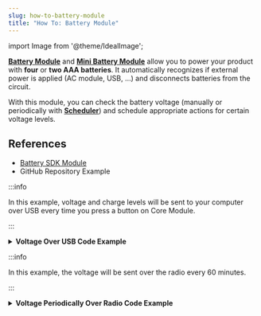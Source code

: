 ```yaml
---
slug: how-to-battery-module
title: "How To: Battery Module"
---
```

import Image from '@theme/IdealImage';

[**Battery Module**](../../hardware-modules/about-battery-module.md) and [**Mini Battery Module**](../../hardware-modules/about-mini-battery-module.md) allow you to power your product with **four** or **two AAA batteries**.
It automatically recognizes if external power is applied (AC module, USB, …) and disconnects batteries from the circuit.

With this module, you can check the battery voltage (manually or periodically with [**Scheduler**](../task-scheduler.md)) and schedule appropriate actions for certain voltage levels.

## References
- [Battery SDK Module](https://sdk.hardwario.com/group__twr__module__battery.html)
- GitHub Repository Example

:::info

  In this example, voltage and charge levels will be sent to your computer over USB every time you press a button on Core Module.

:::

<details><summary><b>Voltage Over USB Code Example</b></summary>
<p>

  ```c showLineNumbers
  #include <application.h>

  twr_button_t button;

  void button_event_handler(twr_button_t *self, twr_button_event_t event, void *event_param)
  {
      (void) self;
      (void) event_param;

      if (event == TWR_BUTTON_EVENT_PRESS)
      {
          twr_module_battery_measure();

          float voltage = 0.0;
          twr_module_battery_get_voltage(&voltage);

          int chargePercentage = -1;
          twr_module_battery_get_charge_level(&chargePercentage);

          twr_log_debug("Voltage %.3f", voltage);
          twr_log_debug("Charge: %d", chargePercentage);
      }
  }

  void application_init(void)
  {
      twr_log_init(TWR_LOG_LEVEL_DEBUG, TWR_LOG_TIMESTAMP_ABS);

      twr_button_init(&button, TWR_GPIO_BUTTON, TWR_GPIO_PULL_DOWN, false);
      twr_button_set_event_handler(&button, button_event_handler, NULL);

      twr_module_battery_init();
  }
  ```

</p>
</details>

:::info

  In this example, the voltage will be sent over the radio every 60 minutes.

:::

<details><summary><b>Voltage Periodically Over Radio Code Example</b></summary>
<p>

  ```c showLineNumbers
  #include <application.h>

  #define BATTERY_UPDATE_INTERVAL (60 * 60 * 1000)

  void battery_event_handler(twr_module_battery_event_t event, void *event_param)
  {
      (void) event;
      (void) event_param;

      float voltage;

      if (event == TWR_MODULE_BATTERY_EVENT_UPDATE)
      {
          if (twr_module_battery_get_voltage(&voltage))
          {
              twr_radio_pub_battery(&voltage);
          }
      }
  }

  void application_init(void)
  {
      twr_module_battery_init();
      twr_module_battery_set_event_handler(battery_event_handler, NULL);
      twr_module_battery_set_update_interval(BATTERY_UPDATE_INTERVAL);

      // Initialize radio
      twr_radio_init(TWR_RADIO_MODE_NODE_SLEEPING);
      twr_radio_pairing_request("battery-example", VERSION);
  }

  ```

</p>
</details>
